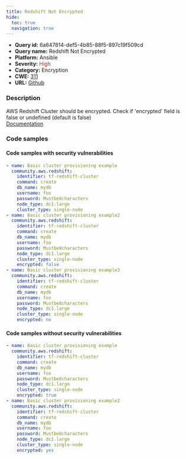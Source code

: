 ```yaml
---
title: Redshift Not Encrypted
hide:
  toc: true
  navigation: true
---
```


<style>
  .highlight .hll {
    background-color: #ff171742;
  }
  .md-content {
    max-width: 1100px;
    margin: 0 auto;
  }
</style>

-   **Query id:** 6a647814-def5-4b85-88f5-897c19f509cd
-   **Query name:** Redshift Not Encrypted
-   **Platform:** Ansible
-   **Severity:** <span style="color:#bb2124">High</span>
-   **Category:** Encryption
-   **CWE:** <a href="https://cwe.mitre.org/data/definitions/311.html" onclick="newWindowOpenerSafe(event, 'https://cwe.mitre.org/data/definitions/311.html')">311</a>
-   **URL:** [Github](https://github.com/Checkmarx/kics/tree/master/assets/queries/ansible/aws/redshift_not_encrypted)

### Description
AWS Redshift Cluster should be encrypted. Check if 'encrypted' field is false or undefined (default is false)<br>
[Documentation](https://registry.terraform.io/providers/hashicorp/aws/latest/docs/resources/redshift_cluster#encrypted)

### Code samples
#### Code samples with security vulnerabilities
```yaml title="Positive test num. 1 - yaml file" hl_lines="2 19 29"
- name: Basic cluster provisioning example
  community.aws.redshift:
    identifier: tf-redshift-cluster
    command: create
    db_name: mydb
    username: foo
    password: Mustbe8characters
    node_type: dc1.large
    cluster_type: single-node
- name: Basic cluster provisioning example2
  community.aws.redshift:
    identifier: tf-redshift-cluster
    command: create
    db_name: mydb
    username: foo
    password: Mustbe8characters
    node_type: dc1.large
    cluster_type: single-node
    encrypted: false
- name: Basic cluster provisioning example3
  community.aws.redshift:
    identifier: tf-redshift-cluster
    command: create
    db_name: mydb
    username: foo
    password: Mustbe8characters
    node_type: dc1.large
    cluster_type: single-node
    encrypted: no

```


#### Code samples without security vulnerabilities
```yaml title="Negative test num. 1 - yaml file"
- name: Basic cluster provisioning example
  community.aws.redshift:
    identifier: tf-redshift-cluster
    command: create
    db_name: mydb
    username: foo
    password: Mustbe8characters
    node_type: dc1.large
    cluster_type: single-node
    encrypted: true
- name: Basic cluster provisioning example2
  community.aws.redshift:
    identifier: tf-redshift-cluster
    command: create
    db_name: mydb
    username: foo
    password: Mustbe8characters
    node_type: dc1.large
    cluster_type: single-node
    encrypted: yes

```
